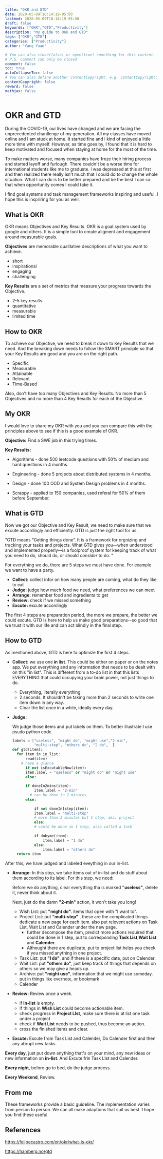 ```yaml
---
title: "OKR and GTD"
date: 2020-05-09T10:14:19-05:00
lastmod: 2020-05-09T10:14:19-05:00
draft: false
keywords: ["OKR","GTD","Productivity"]
description: "My guide to OKR and GTD"
tags: ["OKR","GTD"]
categories: ["Productivity"]
author: "Yang Yuan"

# You can also close(false) or open(true) something for this content.
# P.S. comment can only be closed
comment: false
toc: true
autoCollapseToc: false
# You can also define another contentCopyright. e.g. contentCopyright: "This is another copyright."
contentCopyright: false
reward: false
mathjax: false
---
```


<!--more-->

# OKR and GTD

During the COVID-19, our lives have changed and we are facing the unprecedented chanllenge of my generation. All my classes have moved online and I am stuck at home. It started fine and I kind of enjoyed a little more time with myself. However, as time goes by, I found that it is hard to keep motivated and focused when staying at home for the most of the time. 

To make matters worse, many companies have froze their hiring process and started layoff and furlough. There couldn't be a worse time for international students like me to graduate. I was depressed at this at first and then realized there really isn't much that I could do to change the whole situation. What I can do is to be better prepared and be the best I can so that when opportunity comes I could take it. 

I  find goal systems and task management frameworks inspiring and useful. I hope this is inspriring for you as well.

## What is OKR

OKR means Objectives and Key Results. OKR is a goal system used by google and others. It is a simple tool to create aligment and engagement around measurable goals.

**Objectives** are memorable qualitative descriptions of what you want to achieve. 

- short
- inspirational
- engaging
- challenging

**Key Results** are a set of metrics that measure your progress towards the Objective.

- 2-5 key results
- quantitative
- measurable
- limited time

## How to OKR

To achieve our Objective, we need to break it down to Key Results that we need. And the breaking down needs to follow the SMART principle so that your Key Results are good and you are on the right path. 

- Specific
- Measurable
- Attainable
- Relevant
- Time-Based

Also, don't have too many Objectives and Key Results. No more than 5 Objectives and no more than 4 Key Results for each of the Objective.

## My OKR

I would love to share my OKR with you and you can compare this with the principles above to see if this is a good example of OKR.

**Objective:** Find a SWE job in this trying times.

**Key Results:**

- Algorithms - done 500 leetcode questions with 50% of medium and hard questions in 4 months.

- Engineering - done 5 projects about distributed systems in 4 months. 

- Design - done 100 OOD and System Design problems in 4 months.

- Scrappy - applied to 150 companies, used referal for 50% of them before September. 

## What is GTD

Now we got our Objective and Key Result, we need to make sure that we excute accordingly and efficiently. GTD is just the right tool for us. 

"GTD means "Getting things done". It is a framework for orgnizing and tracking your tasks and projects. What GTD gives you—when understood and implemented properly—is a foolproof system for keeping track of what you need to do, should do, or should *consider* to do. "

For everything we do, there are 5 steps we must have done. For example we want to have a party.

- **Collect:** collect infor on how many people are coming, what do they like to eat
- **Judge:** judge how much food we need, what preferences we can meet
- **Arrange:** remember food and ingredients to get
- **Review:** check if we missed something
- **Excute:** excute accordingly

The first 4 steps are preparation period, the more we prepare, the better we could excute. GTD is here to help us make good preparations--so good that we trust it with our life and can act blindly in the final step.

## How to GTD

As mentioned above, GTD is here to optimize the first 4 steps. 

- **Collect:** we use one **in list**. This could be either on paper or on the notes app. We put everything and any information that needs to be dealt with on this "in list". This is different from a to-do list in that this lists EVERYTHING that could occupying your brain power, not just things to do.

  - Everything, literally everything
  - 2 seconds. It shouldn't be taking more than 2 seconds to write one item down in any way. 
  - Clear the list once in a while, ideally every day.

- **Judge:** 

  We judge those items and put labels on them. To better illustrate I use psudo python code.

  ```python
  labels = ["useless", "might do", "might use","2-min", 
            "multi-step", "others do", "I do",  ]
  def gtd(item):
  	for item in in_list:
    	read(item)          
      # have a glance
    	if not isExcutableNow(item):
      	item.label = "useless" or "might do" or "might use"
    	else:
        
      	if doneIn2mins(item):
        	item.label = "2-min"              
          # can be done in 2 minutes
      	else:
          
        	if not doneIn1step(item):
          	item.label = "multi-step"        
            # more than 2 minutes but 1 step, aka. project
        	else:
            # could be done in 1 step, also called a task
            
            if dobyme(item):
            	item.label = "I do"
          	else:
            	item.label = "others do"
  	return item
  ```

After this, we have judged and labeled eveything in our in-list.

- **Arrange:** In this step, we take items out of in-list and do stuff about them according to its label. For this step, we need:

  Before we do anything, clear everything tha is marked **"useless"**, delete it, never think about it.

  Next, just do the damn **"2-min"** action, it won't take you long!

     - Wish List: put **"might do"**. items that open with "I want to".
     - Project List: put **"multi-step"** , these are the complicated things. dedicate a new page for each item. also put relevent actions on Task List, Wait List and Calender under the new page.
       - further decompose the item, predict more actions required that could be done in 1 step, put to corresponding **Task List**,**Wait List** and **Calender**. 
       - Althought there are duplicate, put to project list helps you check if you missed anything in one project. 
     - Task List: put **"I do"**, and if there is a specific date, put on Calender.
     - Wait List: put **"others do"**, just keep track of things that depends on others so we may give a heads up.
     - Archive: put **"might use"**, information that we might use someday. put in things like evernote, or bookmark 
     - Calender

- **Review:** Review once a week.
  - if **in-list** is empty.
  - If things in **Wish List** could become actionable item.
  - check progress in **Project LIst**, make sure there is at list one task under a project
  - check if **Wait List** needs to be pushed, thus become an action.
  - cross the finished items and clear.

- **Excute:** Excute from Task List and Calender, Do Calender first and then any abrupt new tasks.



**Every day**, just put down anything that's on your mind, any new ideas or new information on **in-list**. And Excute frin Task LIst and Calender.

**Every night**, before go to bed, do the judge process.

**Every Weekend**, Review.

## From me

These frameworks provide a basic guideline. The implementation varies from person to person. We can all make adaptions that suit us best. I hope you find these useful. 

## References

https://felipecastro.com/en/okr/what-is-okr/

https://hamberg.no/gtd

